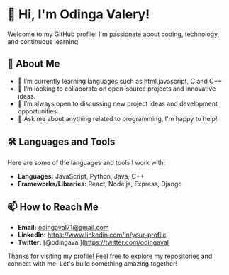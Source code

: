 # 👋 Hi, I'm Odinga Valery!

Welcome to my GitHub profile! I'm passionate about coding, technology, and continuous learning.

## 🚀 About Me

- 🌱 I’m currently learning languages such as html,javascript, C and C++
- 👯 I’m looking to collaborate on open-source projects and innovative ideas.
- 🤔 I’m always open to discussing new project ideas and development opportunities.
- 💬 Ask me about anything related to programming, I'm happy to help!

## 🛠️ Languages and Tools

Here are some of the languages and tools I work with:

- **Languages:** JavaScript, Python, Java, C++
- **Frameworks/Libraries:** React, Node.js, Express, Django

## 📫 How to Reach Me

- **Email:** odingaval71@gmail.com
- **LinkedIn:** https://www.linkedin.com/in/your-profile
- **Twitter:** [@odingaval](https://twitter.com/odingaval

Thanks for visiting my profile! Feel free to explore my repositories and connect with me. Let's build something amazing together!
